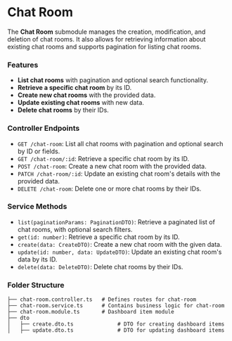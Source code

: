 # Chat Room

The **Chat Room** submodule manages the creation, modification, and deletion of chat rooms. It also allows for retrieving information about existing chat rooms and supports pagination for listing chat rooms.

### Features

- **List chat rooms** with pagination and optional search functionality.
- **Retrieve a specific chat room** by its ID.
- **Create new chat rooms** with the provided data.
- **Update existing chat rooms** with new data.
- **Delete chat rooms** by their IDs.

### Controller Endpoints

- `GET /chat-room`: List all chat rooms with pagination and optional search by ID or fields.
- `GET /chat-room/:id`: Retrieve a specific chat room by its ID.
- `POST /chat-room`: Create a new chat room with the provided data.
- `PATCH /chat-room/:id`: Update an existing chat room's details with the provided data.
- `DELETE /chat-room`: Delete one or more chat rooms by their IDs.

### Service Methods

- `list(paginationParams: PaginationDTO)`: Retrieve a paginated list of chat rooms, with optional search filters.
- `get(id: number)`: Retrieve a specific chat room by its ID.
- `create(data: CreateDTO)`: Create a new chat room with the given data.
- `update(id: number, data: UpdateDTO)`: Update an existing chat room's data by its ID.
- `delete(data: DeleteDTO)`: Delete chat rooms by their IDs.

### Folder Structure

```plaintext
├── chat-room.controller.ts   # Defines routes for chat-room
├── chat-room.service.ts      # Contains business logic for chat-room
├── chat-room.module.ts       # Dashboard item module
├── dto
│   ├── create.dto.ts              # DTO for creating dashboard items
│   ├── update.dto.ts              # DTO for updating dashboard items
```
